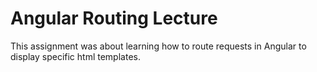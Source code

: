 # Angular Routing Lecture

This assignment was about learning how to route requests in Angular to display specific html templates.
